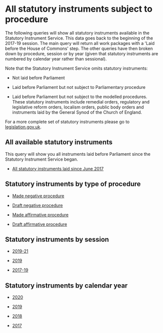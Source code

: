 # All statutory instruments subject to procedure

The following queries will show all statutory instruments available in the Statutory Instrument Service. This data goes back to the beginning of the 2017-19 session. The main query will return all work packages with a 'Laid before the House of Commons' step. The other queries have then broken down by procedure, session or by year (given that statutory instruments are numbered by calendar year rather than sessional). 

Note that the Statutory Instrument Service omits statutory instruments:

* Not laid before Parliament

* Laid before Parliament but not subject to Parliamentary procedure

* Laid before Parliament but not subject to the modelled procedures. These statutory instruments include remedial orders, regulatory and legislative reform orders, localism orders, public body orders and instruments laid by the General Synod of the Church of England. 

For a more complete set of statutory instruments please go to [legislation.gov.uk](legislation.gov.uk). 

## All available statutory instruments 

This query will show you all instruments laid before Parliament since the Statutory Instrument Service began. 

* [All statutory instruments laid since June 2017](https://api.parliament.uk/sparql#query=PREFIX+rdfs%3A+%3Chttp%3A%2F%2Fwww.w3.org%2F2000%2F01%2Frdf-schema%23%3E%0APREFIX+%3A+%3Chttps%3A%2F%2Fid.parliament.uk%2Fschema%2F%3E%0Aselect+%3Fproc+%3FSI+%3FSIname+%3FStatutoryInstrumentYear+%3FlayingBodyName+%3FMadedate+%3FComesintoforceDate+%3FComesintoforceNote+%3FLink+%3FworkPackage++%3FprocStepName+%3FitemDate+where+%7B%0A+%3FSI+a+%3AStatutoryInstrumentPaper+.++%0A+++++%3FSI+rdfs%3Alabel+%3FSIname+%3B%0A++%3AstatutoryInstrumentPaperYear+%3FStatutoryInstrumentYear+.%0A++%3FSI+%3AworkPackagedThingHasWorkPackagedThingWebLink+%3FLink+.%0A+++OPTIONAL+%7B+%3FSI+%3AstatutoryInstrumentPaperMadeDate+%3FMadedate+.%7D%0A++OPTIONAL+%7B+%3FSI+%3AstatutoryInstrumentPaperComingIntoForceDate+%3FComesintoforceDate+.+%7D%0A++OPTIONAL+%7B+%3FSI+%3AstatutoryInstrumentPaperComingIntoForceNote+%3FComesintoforceNote.+%7D%0A+++%09%3FSI+%3AworkPackagedThingHasWorkPackage+%3FworkPackage+.%0A++%09%3FworkPackage+%3AworkPackageHasProcedure%2Frdfs%3Alabel+%3Fproc%0A+FILTER(%3Fproc+IN+(%22Draft+affirmative%22%2C+%22Draft+negative%22%2C+%22Made+affirmative%22%2C+%22Made+negative%22))%0A++%3FworkPackage+%3AworkPackageHasBusinessItem%2F%3AbusinessItemHasProcedureStep+%3FprocStep+%3B%0A+++++++++++%3AworkPackageHasBusinessItem+%3FbusItem+.%0A++++++%3FbusItem+%3AlayingHasLayingBody%2F%3Aname+%3FlayingBodyName+.%0A++%3FbusItem+%3AbusinessItemHasProcedureStep%2Frdfs%3Alabel+%3FitemDate2%3B%0A+++++++++++%3AbusinessItemDate+%3FitemDate+.%0A++%3FprocStep+rdfs%3Alabel+%3FprocStepName.%0A++++%0A++FILTER(%3FprocStepName+IN+(%22Laid+before+the+House+of+Commons%22))%0A++FILTER(%3FitemDate2+IN+(%22Laid+before+the+House+of+Commons%22))%0A%7D&contentTypeConstruct=text%2Fturtle&contentTypeSelect=application%2Fsparql-results%2Bjson&endpoint=https%3A%2F%2Fapi.parliament.uk%2Fsparql&requestMethod=POST&tabTitle=Query+2&headers=%7B%7D&outputFormat=table)

## Statutory instruments by type of procedure

* [Made negative procedure](https://api.parliament.uk/sparql#query=PREFIX+rdfs%3A+%3Chttp%3A%2F%2Fwww.w3.org%2F2000%2F01%2Frdf-schema%23%3E%0APREFIX+%3A+%3Chttps%3A%2F%2Fid.parliament.uk%2Fschema%2F%3E%0Aselect+%3Fproc+%3FSI+%3FSIname+%3FStatutoryInstrumentYear+%3FlayingBodyName+%3FMadedate+%3FComesintoforceDate+%3FComesintoforceNote+%3FLink+%3FworkPackage++%3FprocStepName+%3FitemDate+where+%7B%0A+%3FSI+a+%3AStatutoryInstrumentPaper+.++%0A+++++%3FSI+rdfs%3Alabel+%3FSIname+%3B%0A++%3AstatutoryInstrumentPaperYear+%3FStatutoryInstrumentYear+.%0A++%3FSI+%3AworkPackagedThingHasWorkPackagedThingWebLink+%3FLink+.%0A+++OPTIONAL+%7B+%3FSI+%3AstatutoryInstrumentPaperMadeDate+%3FMadedate+.%7D%0A++OPTIONAL+%7B+%3FSI+%3AstatutoryInstrumentPaperComingIntoForceDate+%3FComesintoforceDate+.+%7D%0A++OPTIONAL+%7B+%3FSI+%3AstatutoryInstrumentPaperComingIntoForceNote+%3FComesintoforceNote.+%7D%0A+++%09%3FSI+%3AworkPackagedThingHasWorkPackage+%3FworkPackage+.%0A++%09%3FworkPackage+%3AworkPackageHasProcedure%2Frdfs%3Alabel+%3Fproc%0A+FILTER(%3Fproc+IN+(%22Made+negative%22))%0A++%3FworkPackage+%3AworkPackageHasBusinessItem%2F%3AbusinessItemHasProcedureStep+%3FprocStep+%3B%0A+++++++++++%3AworkPackageHasBusinessItem+%3FbusItem+.%0A++++++%3FbusItem+%3AlayingHasLayingBody%2F%3Aname+%3FlayingBodyName+.%0A++%3FbusItem+%3AbusinessItemHasProcedureStep%2Frdfs%3Alabel+%3FitemDate2%3B%0A+++++++++++%3AbusinessItemDate+%3FitemDate+.%0A++%3FprocStep+rdfs%3Alabel+%3FprocStepName.%0A++++%0A++FILTER(%3FprocStepName+IN+(%22Laid+before+the+House+of+Commons%22))%0A++FILTER(%3FitemDate2+IN+(%22Laid+before+the+House+of+Commons%22))%0A%7D&contentTypeConstruct=text%2Fturtle&contentTypeSelect=application%2Fsparql-results%2Bjson&endpoint=https%3A%2F%2Fapi.parliament.uk%2Fsparql&requestMethod=POST&tabTitle=Query+2&headers=%7B%7D&outputFormat=table)

* [Draft negative procedure](https://api.parliament.uk/sparql#query=PREFIX+rdfs%3A+%3Chttp%3A%2F%2Fwww.w3.org%2F2000%2F01%2Frdf-schema%23%3E%0APREFIX+%3A+%3Chttps%3A%2F%2Fid.parliament.uk%2Fschema%2F%3E%0Aselect+%3Fproc+%3FSI+%3FSIname+%3FStatutoryInstrumentYear+%3FlayingBodyName+%3FMadedate+%3FComesintoforceDate+%3FComesintoforceNote+%3FLink+%3FworkPackage++%3FprocStepName+%3FitemDate+where+%7B%0A+%3FSI+a+%3AStatutoryInstrumentPaper+.++%0A+++++%3FSI+rdfs%3Alabel+%3FSIname+%3B%0A++%3AstatutoryInstrumentPaperYear+%3FStatutoryInstrumentYear+.%0A++%3FSI+%3AworkPackagedThingHasWorkPackagedThingWebLink+%3FLink+.%0A+++OPTIONAL+%7B+%3FSI+%3AstatutoryInstrumentPaperMadeDate+%3FMadedate+.%7D%0A++OPTIONAL+%7B+%3FSI+%3AstatutoryInstrumentPaperComingIntoForceDate+%3FComesintoforceDate+.+%7D%0A++OPTIONAL+%7B+%3FSI+%3AstatutoryInstrumentPaperComingIntoForceNote+%3FComesintoforceNote.+%7D%0A+++%09%3FSI+%3AworkPackagedThingHasWorkPackage+%3FworkPackage+.%0A++%09%3FworkPackage+%3AworkPackageHasProcedure%2Frdfs%3Alabel+%3Fproc%0A+FILTER(%3Fproc+IN+(%22Draft+negative%22))%0A++%3FworkPackage+%3AworkPackageHasBusinessItem%2F%3AbusinessItemHasProcedureStep+%3FprocStep+%3B%0A+++++++++++%3AworkPackageHasBusinessItem+%3FbusItem+.%0A++++++%3FbusItem+%3AlayingHasLayingBody%2F%3Aname+%3FlayingBodyName+.%0A++%3FbusItem+%3AbusinessItemHasProcedureStep%2Frdfs%3Alabel+%3FitemDate2%3B%0A+++++++++++%3AbusinessItemDate+%3FitemDate+.%0A++%3FprocStep+rdfs%3Alabel+%3FprocStepName.%0A++++%0A++FILTER(%3FprocStepName+IN+(%22Laid+before+the+House+of+Commons%22))%0A++FILTER(%3FitemDate2+IN+(%22Laid+before+the+House+of+Commons%22))%0A%7D&contentTypeConstruct=text%2Fturtle&contentTypeSelect=application%2Fsparql-results%2Bjson&endpoint=https%3A%2F%2Fapi.parliament.uk%2Fsparql&requestMethod=POST&tabTitle=Query+2&headers=%7B%7D&outputFormat=table)

* [Made affirmative procedure](https://api.parliament.uk/sparql#query=PREFIX+rdfs%3A+%3Chttp%3A%2F%2Fwww.w3.org%2F2000%2F01%2Frdf-schema%23%3E%0APREFIX+%3A+%3Chttps%3A%2F%2Fid.parliament.uk%2Fschema%2F%3E%0Aselect+%3Fproc+%3FSI+%3FSIname+%3FStatutoryInstrumentYear+%3FlayingBodyName+%3FMadedate+%3FComesintoforceDate+%3FComesintoforceNote+%3FLink+%3FworkPackage++%3FprocStepName+%3FitemDate+where+%7B%0A+%3FSI+a+%3AStatutoryInstrumentPaper+.++%0A+++++%3FSI+rdfs%3Alabel+%3FSIname+%3B%0A++%3AstatutoryInstrumentPaperYear+%3FStatutoryInstrumentYear+.%0A++%3FSI+%3AworkPackagedThingHasWorkPackagedThingWebLink+%3FLink+.%0A+++OPTIONAL+%7B+%3FSI+%3AstatutoryInstrumentPaperMadeDate+%3FMadedate+.%7D%0A++OPTIONAL+%7B+%3FSI+%3AstatutoryInstrumentPaperComingIntoForceDate+%3FComesintoforceDate+.+%7D%0A++OPTIONAL+%7B+%3FSI+%3AstatutoryInstrumentPaperComingIntoForceNote+%3FComesintoforceNote.+%7D%0A+++%09%3FSI+%3AworkPackagedThingHasWorkPackage+%3FworkPackage+.%0A++%09%3FworkPackage+%3AworkPackageHasProcedure%2Frdfs%3Alabel+%3Fproc%0A+FILTER(%3Fproc+IN+(%22Made+affirmative%22))%0A++%3FworkPackage+%3AworkPackageHasBusinessItem%2F%3AbusinessItemHasProcedureStep+%3FprocStep+%3B%0A+++++++++++%3AworkPackageHasBusinessItem+%3FbusItem+.%0A++++++%3FbusItem+%3AlayingHasLayingBody%2F%3Aname+%3FlayingBodyName+.%0A++%3FbusItem+%3AbusinessItemHasProcedureStep%2Frdfs%3Alabel+%3FitemDate2%3B%0A+++++++++++%3AbusinessItemDate+%3FitemDate+.%0A++%3FprocStep+rdfs%3Alabel+%3FprocStepName.%0A++++%0A++FILTER(%3FprocStepName+IN+(%22Laid+before+the+House+of+Commons%22))%0A++FILTER(%3FitemDate2+IN+(%22Laid+before+the+House+of+Commons%22))%0A%7D&contentTypeConstruct=text%2Fturtle&contentTypeSelect=application%2Fsparql-results%2Bjson&endpoint=https%3A%2F%2Fapi.parliament.uk%2Fsparql&requestMethod=POST&tabTitle=Query+2&headers=%7B%7D&outputFormat=table)

* [Draft affirmative procedure](https://api.parliament.uk/sparql#query=PREFIX+rdfs%3A+%3Chttp%3A%2F%2Fwww.w3.org%2F2000%2F01%2Frdf-schema%23%3E%0APREFIX+%3A+%3Chttps%3A%2F%2Fid.parliament.uk%2Fschema%2F%3E%0Aselect+%3Fproc+%3FSI+%3FSIname+%3FStatutoryInstrumentYear+%3FlayingBodyName+%3FMadedate+%3FComesintoforceDate+%3FComesintoforceNote+%3FLink+%3FworkPackage++%3FprocStepName+%3FitemDate+where+%7B%0A+%3FSI+a+%3AStatutoryInstrumentPaper+.++%0A+++++%3FSI+rdfs%3Alabel+%3FSIname+%3B%0A++%3AstatutoryInstrumentPaperYear+%3FStatutoryInstrumentYear+.%0A++%3FSI+%3AworkPackagedThingHasWorkPackagedThingWebLink+%3FLink+.%0A+++OPTIONAL+%7B+%3FSI+%3AstatutoryInstrumentPaperMadeDate+%3FMadedate+.%7D%0A++OPTIONAL+%7B+%3FSI+%3AstatutoryInstrumentPaperComingIntoForceDate+%3FComesintoforceDate+.+%7D%0A++OPTIONAL+%7B+%3FSI+%3AstatutoryInstrumentPaperComingIntoForceNote+%3FComesintoforceNote.+%7D%0A+++%09%3FSI+%3AworkPackagedThingHasWorkPackage+%3FworkPackage+.%0A++%09%3FworkPackage+%3AworkPackageHasProcedure%2Frdfs%3Alabel+%3Fproc%0A+FILTER(%3Fproc+IN+(%22Draft+affirmative%22))%0A++%3FworkPackage+%3AworkPackageHasBusinessItem%2F%3AbusinessItemHasProcedureStep+%3FprocStep+%3B%0A+++++++++++%3AworkPackageHasBusinessItem+%3FbusItem+.%0A++++++%3FbusItem+%3AlayingHasLayingBody%2F%3Aname+%3FlayingBodyName+.%0A++%3FbusItem+%3AbusinessItemHasProcedureStep%2Frdfs%3Alabel+%3FitemDate2%3B%0A+++++++++++%3AbusinessItemDate+%3FitemDate+.%0A++%3FprocStep+rdfs%3Alabel+%3FprocStepName.%0A++++%0A++FILTER(%3FprocStepName+IN+(%22Laid+before+the+House+of+Commons%22))%0A++FILTER(%3FitemDate2+IN+(%22Laid+before+the+House+of+Commons%22))%0A%7D&contentTypeConstruct=text%2Fturtle&contentTypeSelect=application%2Fsparql-results%2Bjson&endpoint=https%3A%2F%2Fapi.parliament.uk%2Fsparql&requestMethod=POST&tabTitle=Query+2&headers=%7B%7D&outputFormat=table)

## Statutory instruments by session

* [2019-21](https://api.parliament.uk/sparql#query=PREFIX+rdfs%3A+%3Chttp%3A%2F%2Fwww.w3.org%2F2000%2F01%2Frdf-schema%23%3E%0APREFIX+%3A+%3Chttps%3A%2F%2Fid.parliament.uk%2Fschema%2F%3E%0Aselect+%3Fproc+%3FSI+%3FSIname+%3FStatutoryInstrumentYear+%3FlayingBodyName+%3FMadedate+%3FComesintoforceDate+%3FComesintoforceNote+%3FLink+%3FworkPackage++%3FprocStepName+%3FitemDate+where+%7B%0A+%3FSI+a+%3AStatutoryInstrumentPaper+.++%0A+++++%3FSI+rdfs%3Alabel+%3FSIname+%3B%0A++%3AstatutoryInstrumentPaperYear+%3FStatutoryInstrumentYear+.%0A++%3FSI+%3AworkPackagedThingHasWorkPackagedThingWebLink+%3FLink+.%0A+++OPTIONAL+%7B+%3FSI+%3AstatutoryInstrumentPaperMadeDate+%3FMadedate+.%7D%0A++OPTIONAL+%7B+%3FSI+%3AstatutoryInstrumentPaperComingIntoForceDate+%3FComesintoforceDate+.+%7D%0A++OPTIONAL+%7B+%3FSI+%3AstatutoryInstrumentPaperComingIntoForceNote+%3FComesintoforceNote.+%7D%0A+++%09%3FSI+%3AworkPackagedThingHasWorkPackage+%3FworkPackage+.%0A++%09%3FworkPackage+%3AworkPackageHasProcedure%2Frdfs%3Alabel+%3Fproc%0A+FILTER(%3Fproc+IN+(%22Draft+affirmative%22%2C+%22Draft+negative%22%2C+%22Made+affirmative%22%2C+%22Made+negative%22))%0A++%3FworkPackage+%3AworkPackageHasBusinessItem%2F%3AbusinessItemHasProcedureStep+%3FprocStep+%3B%0A+++++++++++%3AworkPackageHasBusinessItem+%3FbusItem+.%0A++++++%3FbusItem+%3AlayingHasLayingBody%2F%3Aname+%3FlayingBodyName+.%0A++%3FbusItem+%3AbusinessItemHasProcedureStep%2Frdfs%3Alabel+%3FitemDate2%3B%0A+++++++++++%3AbusinessItemDate+%3FitemDate+.%0A++%3FprocStep+rdfs%3Alabel+%3FprocStepName.%0A++++%0A++FILTER(%3FprocStepName+IN+(%22Laid+before+the+House+of+Commons%22))%0A++FILTER(%3FitemDate2+IN+(%22Laid+before+the+House+of+Commons%22))%0A++FILTER+(+str(%3FitemDate)+%3E+'2019-12-13')%0A%7D&contentTypeConstruct=text%2Fturtle&contentTypeSelect=application%2Fsparql-results%2Bjson&endpoint=https%3A%2F%2Fapi.parliament.uk%2Fsparql&requestMethod=POST&tabTitle=Query+2&headers=%7B%7D&outputFormat=table)

* [2019](https://api.parliament.uk/sparql#query=PREFIX+rdfs%3A+%3Chttp%3A%2F%2Fwww.w3.org%2F2000%2F01%2Frdf-schema%23%3E%0APREFIX+%3A+%3Chttps%3A%2F%2Fid.parliament.uk%2Fschema%2F%3E%0Aselect+%3Fproc+%3FSI+%3FSIname+%3FStatutoryInstrumentYear+%3FlayingBodyName+%3FMadedate+%3FComesintoforceDate+%3FComesintoforceNote+%3FLink+%3FworkPackage++%3FprocStepName+%3FitemDate+where+%7B%0A+%3FSI+a+%3AStatutoryInstrumentPaper+.++%0A+++++%3FSI+rdfs%3Alabel+%3FSIname+%3B%0A++%3AstatutoryInstrumentPaperYear+%3FStatutoryInstrumentYear+.%0A++%3FSI+%3AworkPackagedThingHasWorkPackagedThingWebLink+%3FLink+.%0A+++OPTIONAL+%7B+%3FSI+%3AstatutoryInstrumentPaperMadeDate+%3FMadedate+.%7D%0A++OPTIONAL+%7B+%3FSI+%3AstatutoryInstrumentPaperComingIntoForceDate+%3FComesintoforceDate+.+%7D%0A++OPTIONAL+%7B+%3FSI+%3AstatutoryInstrumentPaperComingIntoForceNote+%3FComesintoforceNote.+%7D%0A+++%09%3FSI+%3AworkPackagedThingHasWorkPackage+%3FworkPackage+.%0A++%09%3FworkPackage+%3AworkPackageHasProcedure%2Frdfs%3Alabel+%3Fproc%0A+FILTER(%3Fproc+IN+(%22Draft+affirmative%22%2C+%22Draft+negative%22%2C+%22Made+affirmative%22%2C+%22Made+negative%22))%0A++%3FworkPackage+%3AworkPackageHasBusinessItem%2F%3AbusinessItemHasProcedureStep+%3FprocStep+%3B%0A+++++++++++%3AworkPackageHasBusinessItem+%3FbusItem+.%0A++++++%3FbusItem+%3AlayingHasLayingBody%2F%3Aname+%3FlayingBodyName+.%0A++%3FbusItem+%3AbusinessItemHasProcedureStep%2Frdfs%3Alabel+%3FitemDate2%3B%0A+++++++++++%3AbusinessItemDate+%3FitemDate+.%0A++%3FprocStep+rdfs%3Alabel+%3FprocStepName.%0A++++%0A++FILTER(%3FprocStepName+IN+(%22Laid+before+the+House+of+Commons%22))%0A++FILTER(%3FitemDate2+IN+(%22Laid+before+the+House+of+Commons%22))%0A++FILTER+(+str(%3FitemDate)+%3E+'2019-10-10'+%26%26+str(%3FitemDate)+%3C+'2019-11-06')%0A%7D&contentTypeConstruct=text%2Fturtle&contentTypeSelect=application%2Fsparql-results%2Bjson&endpoint=https%3A%2F%2Fapi.parliament.uk%2Fsparql&requestMethod=POST&tabTitle=Query+2&headers=%7B%7D&outputFormat=table)

* [2017-19](https://api.parliament.uk/sparql#query=PREFIX+rdfs%3A+%3Chttp%3A%2F%2Fwww.w3.org%2F2000%2F01%2Frdf-schema%23%3E%0APREFIX+%3A+%3Chttps%3A%2F%2Fid.parliament.uk%2Fschema%2F%3E%0Aselect+%3Fproc+%3FSI+%3FSIname+%3FStatutoryInstrumentYear+%3FlayingBodyName+%3FMadedate+%3FComesintoforceDate+%3FComesintoforceNote+%3FLink+%3FworkPackage++%3FprocStepName+%3FitemDate+where+%7B%0A+%3FSI+a+%3AStatutoryInstrumentPaper+.++%0A+++++%3FSI+rdfs%3Alabel+%3FSIname+%3B%0A++%3AstatutoryInstrumentPaperYear+%3FStatutoryInstrumentYear+.%0A++%3FSI+%3AworkPackagedThingHasWorkPackagedThingWebLink+%3FLink+.%0A+++OPTIONAL+%7B+%3FSI+%3AstatutoryInstrumentPaperMadeDate+%3FMadedate+.%7D%0A++OPTIONAL+%7B+%3FSI+%3AstatutoryInstrumentPaperComingIntoForceDate+%3FComesintoforceDate+.+%7D%0A++OPTIONAL+%7B+%3FSI+%3AstatutoryInstrumentPaperComingIntoForceNote+%3FComesintoforceNote.+%7D%0A+++%09%3FSI+%3AworkPackagedThingHasWorkPackage+%3FworkPackage+.%0A++%09%3FworkPackage+%3AworkPackageHasProcedure%2Frdfs%3Alabel+%3Fproc%0A+FILTER(%3Fproc+IN+(%22Draft+affirmative%22%2C+%22Draft+negative%22%2C+%22Made+affirmative%22%2C+%22Made+negative%22))%0A++%3FworkPackage+%3AworkPackageHasBusinessItem%2F%3AbusinessItemHasProcedureStep+%3FprocStep+%3B%0A+++++++++++%3AworkPackageHasBusinessItem+%3FbusItem+.%0A++++++%3FbusItem+%3AlayingHasLayingBody%2F%3Aname+%3FlayingBodyName+.%0A++%3FbusItem+%3AbusinessItemHasProcedureStep%2Frdfs%3Alabel+%3FitemDate2%3B%0A+++++++++++%3AbusinessItemDate+%3FitemDate+.%0A++%3FprocStep+rdfs%3Alabel+%3FprocStepName.%0A++++%0A++FILTER(%3FprocStepName+IN+(%22Laid+before+the+House+of+Commons%22))%0A++FILTER(%3FitemDate2+IN+(%22Laid+before+the+House+of+Commons%22))%0A++FILTER+(+str(%3FitemDate)+%3E+'2017-06-01'+%26%26+str(%3FitemDate)+%3C+'2019-10-09')%0A%7D&contentTypeConstruct=text%2Fturtle&contentTypeSelect=application%2Fsparql-results%2Bjson&endpoint=https%3A%2F%2Fapi.parliament.uk%2Fsparql&requestMethod=POST&tabTitle=Query+2&headers=%7B%7D&outputFormat=table)

## Statutory instruments by calendar year

* [2020](https://api.parliament.uk/sparql#query=PREFIX+rdfs%3A+%3Chttp%3A%2F%2Fwww.w3.org%2F2000%2F01%2Frdf-schema%23%3E%0APREFIX+%3A+%3Chttps%3A%2F%2Fid.parliament.uk%2Fschema%2F%3E%0Aselect+%3Fproc+%3FSI+%3FSIname+%3FStatutoryInstrumentYear+%3FlayingBodyName+%3FMadedate+%3FComesintoforceDate+%3FComesintoforceNote+%3FLink+%3FworkPackage++%3FprocStepName+%3FitemDate+where+%7B%0A+%3FSI+a+%3AStatutoryInstrumentPaper+.++%0A+++++%3FSI+rdfs%3Alabel+%3FSIname+%3B%0A++%3AstatutoryInstrumentPaperYear+%3FStatutoryInstrumentYear+.%0A++%3FSI+%3AworkPackagedThingHasWorkPackagedThingWebLink+%3FLink+.%0A+++OPTIONAL+%7B+%3FSI+%3AstatutoryInstrumentPaperMadeDate+%3FMadedate+.%7D%0A++OPTIONAL+%7B+%3FSI+%3AstatutoryInstrumentPaperComingIntoForceDate+%3FComesintoforceDate+.+%7D%0A++OPTIONAL+%7B+%3FSI+%3AstatutoryInstrumentPaperComingIntoForceNote+%3FComesintoforceNote.+%7D%0A+++%09%3FSI+%3AworkPackagedThingHasWorkPackage+%3FworkPackage+.%0A++%09%3FworkPackage+%3AworkPackageHasProcedure%2Frdfs%3Alabel+%3Fproc%0A+FILTER(%3Fproc+IN+(%22Draft+affirmative%22%2C+%22Draft+negative%22%2C+%22Made+affirmative%22%2C+%22Made+negative%22))%0A++%3FworkPackage+%3AworkPackageHasBusinessItem%2F%3AbusinessItemHasProcedureStep+%3FprocStep+%3B%0A+++++++++++%3AworkPackageHasBusinessItem+%3FbusItem+.%0A++++++%3FbusItem+%3AlayingHasLayingBody%2F%3Aname+%3FlayingBodyName+.%0A++%3FbusItem+%3AbusinessItemHasProcedureStep%2Frdfs%3Alabel+%3FitemDate2%3B%0A+++++++++++%3AbusinessItemDate+%3FitemDate+.%0A++%3FprocStep+rdfs%3Alabel+%3FprocStepName.%0A++++%0A++FILTER(%3FprocStepName+IN+(%22Laid+before+the+House+of+Commons%22))%0A++FILTER(%3FitemDate2+IN+(%22Laid+before+the+House+of+Commons%22))%0A++FILTER+(+str(%3FitemDate)+%3E+'2020-01-01')%0A%7D&contentTypeConstruct=text%2Fturtle&contentTypeSelect=application%2Fsparql-results%2Bjson&endpoint=https%3A%2F%2Fapi.parliament.uk%2Fsparql&requestMethod=POST&tabTitle=Query+2&headers=%7B%7D&outputFormat=table)

* [2019](https://api.parliament.uk/sparql#query=PREFIX+rdfs%3A+%3Chttp%3A%2F%2Fwww.w3.org%2F2000%2F01%2Frdf-schema%23%3E%0APREFIX+%3A+%3Chttps%3A%2F%2Fid.parliament.uk%2Fschema%2F%3E%0Aselect+%3Fproc+%3FSI+%3FSIname+%3FStatutoryInstrumentYear+%3FlayingBodyName+%3FMadedate+%3FComesintoforceDate+%3FComesintoforceNote+%3FLink+%3FworkPackage++%3FprocStepName+%3FitemDate+where+%7B%0A+%3FSI+a+%3AStatutoryInstrumentPaper+.++%0A+++++%3FSI+rdfs%3Alabel+%3FSIname+%3B%0A++%3AstatutoryInstrumentPaperYear+%3FStatutoryInstrumentYear+.%0A++%3FSI+%3AworkPackagedThingHasWorkPackagedThingWebLink+%3FLink+.%0A+++OPTIONAL+%7B+%3FSI+%3AstatutoryInstrumentPaperMadeDate+%3FMadedate+.%7D%0A++OPTIONAL+%7B+%3FSI+%3AstatutoryInstrumentPaperComingIntoForceDate+%3FComesintoforceDate+.+%7D%0A++OPTIONAL+%7B+%3FSI+%3AstatutoryInstrumentPaperComingIntoForceNote+%3FComesintoforceNote.+%7D%0A+++%09%3FSI+%3AworkPackagedThingHasWorkPackage+%3FworkPackage+.%0A++%09%3FworkPackage+%3AworkPackageHasProcedure%2Frdfs%3Alabel+%3Fproc%0A+FILTER(%3Fproc+IN+(%22Draft+affirmative%22%2C+%22Draft+negative%22%2C+%22Made+affirmative%22%2C+%22Made+negative%22))%0A++%3FworkPackage+%3AworkPackageHasBusinessItem%2F%3AbusinessItemHasProcedureStep+%3FprocStep+%3B%0A+++++++++++%3AworkPackageHasBusinessItem+%3FbusItem+.%0A++++++%3FbusItem+%3AlayingHasLayingBody%2F%3Aname+%3FlayingBodyName+.%0A++%3FbusItem+%3AbusinessItemHasProcedureStep%2Frdfs%3Alabel+%3FitemDate2%3B%0A+++++++++++%3AbusinessItemDate+%3FitemDate+.%0A++%3FprocStep+rdfs%3Alabel+%3FprocStepName.%0A++++%0A++FILTER(%3FprocStepName+IN+(%22Laid+before+the+House+of+Commons%22))%0A++FILTER(%3FitemDate2+IN+(%22Laid+before+the+House+of+Commons%22))%0A++FILTER+(+str(%3FitemDate)+%3E+'2019-01-01'+%26%26+str(%3FitemDate)+%3C+'2020-01-01')%0A%7D&contentTypeConstruct=text%2Fturtle&contentTypeSelect=application%2Fsparql-results%2Bjson&endpoint=https%3A%2F%2Fapi.parliament.uk%2Fsparql&requestMethod=POST&tabTitle=Query+2&headers=%7B%7D&outputFormat=table)

* [2018](https://api.parliament.uk/sparql#query=PREFIX+rdfs%3A+%3Chttp%3A%2F%2Fwww.w3.org%2F2000%2F01%2Frdf-schema%23%3E%0APREFIX+%3A+%3Chttps%3A%2F%2Fid.parliament.uk%2Fschema%2F%3E%0Aselect+%3Fproc+%3FSI+%3FSIname+%3FStatutoryInstrumentYear+%3FlayingBodyName+%3FMadedate+%3FComesintoforceDate+%3FComesintoforceNote+%3FLink+%3FworkPackage++%3FprocStepName+%3FitemDate+where+%7B%0A+%3FSI+a+%3AStatutoryInstrumentPaper+.++%0A+++++%3FSI+rdfs%3Alabel+%3FSIname+%3B%0A++%3AstatutoryInstrumentPaperYear+%3FStatutoryInstrumentYear+.%0A++%3FSI+%3AworkPackagedThingHasWorkPackagedThingWebLink+%3FLink+.%0A+++OPTIONAL+%7B+%3FSI+%3AstatutoryInstrumentPaperMadeDate+%3FMadedate+.%7D%0A++OPTIONAL+%7B+%3FSI+%3AstatutoryInstrumentPaperComingIntoForceDate+%3FComesintoforceDate+.+%7D%0A++OPTIONAL+%7B+%3FSI+%3AstatutoryInstrumentPaperComingIntoForceNote+%3FComesintoforceNote.+%7D%0A+++%09%3FSI+%3AworkPackagedThingHasWorkPackage+%3FworkPackage+.%0A++%09%3FworkPackage+%3AworkPackageHasProcedure%2Frdfs%3Alabel+%3Fproc%0A+FILTER(%3Fproc+IN+(%22Draft+affirmative%22%2C+%22Draft+negative%22%2C+%22Made+affirmative%22%2C+%22Made+negative%22))%0A++%3FworkPackage+%3AworkPackageHasBusinessItem%2F%3AbusinessItemHasProcedureStep+%3FprocStep+%3B%0A+++++++++++%3AworkPackageHasBusinessItem+%3FbusItem+.%0A++++++%3FbusItem+%3AlayingHasLayingBody%2F%3Aname+%3FlayingBodyName+.%0A++%3FbusItem+%3AbusinessItemHasProcedureStep%2Frdfs%3Alabel+%3FitemDate2%3B%0A+++++++++++%3AbusinessItemDate+%3FitemDate+.%0A++%3FprocStep+rdfs%3Alabel+%3FprocStepName.%0A++++%0A++FILTER(%3FprocStepName+IN+(%22Laid+before+the+House+of+Commons%22))%0A++FILTER(%3FitemDate2+IN+(%22Laid+before+the+House+of+Commons%22))%0A++FILTER+(+str(%3FitemDate)+%3E+'2018-01-01'+%26%26+str(%3FitemDate)+%3C+'2019-01-01')%0A%7D&contentTypeConstruct=text%2Fturtle&contentTypeSelect=application%2Fsparql-results%2Bjson&endpoint=https%3A%2F%2Fapi.parliament.uk%2Fsparql&requestMethod=POST&tabTitle=Query+2&headers=%7B%7D&outputFormat=table)

* [2017](https://api.parliament.uk/sparql#query=PREFIX+rdfs%3A+%3Chttp%3A%2F%2Fwww.w3.org%2F2000%2F01%2Frdf-schema%23%3E%0APREFIX+%3A+%3Chttps%3A%2F%2Fid.parliament.uk%2Fschema%2F%3E%0Aselect+%3Fproc+%3FSI+%3FSIname+%3FStatutoryInstrumentYear+%3FlayingBodyName+%3FMadedate+%3FComesintoforceDate+%3FComesintoforceNote+%3FLink+%3FworkPackage++%3FprocStepName+%3FitemDate+where+%7B%0A+%3FSI+a+%3AStatutoryInstrumentPaper+.++%0A+++++%3FSI+rdfs%3Alabel+%3FSIname+%3B%0A++%3AstatutoryInstrumentPaperYear+%3FStatutoryInstrumentYear+.%0A++%3FSI+%3AworkPackagedThingHasWorkPackagedThingWebLink+%3FLink+.%0A+++OPTIONAL+%7B+%3FSI+%3AstatutoryInstrumentPaperMadeDate+%3FMadedate+.%7D%0A++OPTIONAL+%7B+%3FSI+%3AstatutoryInstrumentPaperComingIntoForceDate+%3FComesintoforceDate+.+%7D%0A++OPTIONAL+%7B+%3FSI+%3AstatutoryInstrumentPaperComingIntoForceNote+%3FComesintoforceNote.+%7D%0A+++%09%3FSI+%3AworkPackagedThingHasWorkPackage+%3FworkPackage+.%0A++%09%3FworkPackage+%3AworkPackageHasProcedure%2Frdfs%3Alabel+%3Fproc%0A+FILTER(%3Fproc+IN+(%22Draft+affirmative%22%2C+%22Draft+negative%22%2C+%22Made+affirmative%22%2C+%22Made+negative%22))%0A++%3FworkPackage+%3AworkPackageHasBusinessItem%2F%3AbusinessItemHasProcedureStep+%3FprocStep+%3B%0A+++++++++++%3AworkPackageHasBusinessItem+%3FbusItem+.%0A++++++%3FbusItem+%3AlayingHasLayingBody%2F%3Aname+%3FlayingBodyName+.%0A++%3FbusItem+%3AbusinessItemHasProcedureStep%2Frdfs%3Alabel+%3FitemDate2%3B%0A+++++++++++%3AbusinessItemDate+%3FitemDate+.%0A++%3FprocStep+rdfs%3Alabel+%3FprocStepName.%0A++++%0A++FILTER(%3FprocStepName+IN+(%22Laid+before+the+House+of+Commons%22))%0A++FILTER(%3FitemDate2+IN+(%22Laid+before+the+House+of+Commons%22))%0A++FILTER+(+str(%3FitemDate)+%3E+'2017-01-01'+%26%26+str(%3FitemDate)+%3C+'2018-01-01')%0A%7D&contentTypeConstruct=text%2Fturtle&contentTypeSelect=application%2Fsparql-results%2Bjson&endpoint=https%3A%2F%2Fapi.parliament.uk%2Fsparql&requestMethod=POST&tabTitle=Query+2&headers=%7B%7D&outputFormat=table)